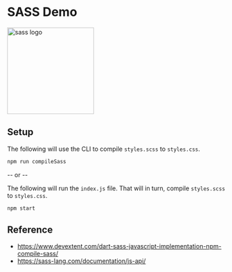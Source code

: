 # SASS Demo

<img src="https://sass-lang.com/assets/img/logos/logo.svg" alt="sass logo" width="200">

## Setup

The following will use the CLI to compile `styles.scss` to `styles.css`.

```sh
npm run compileSass
```

-- or --

The following will run the `index.js` file. That will in turn, compile `styles.scss` to `styles.css`.

```sh
npm start
```

## Reference

- https://www.devextent.com/dart-sass-javascript-implementation-npm-compile-sass/
- https://sass-lang.com/documentation/js-api/
